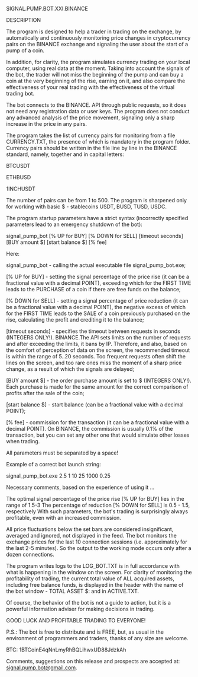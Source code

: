 SIGNAL.PUMP.BOT.XXI.BINANCE

DESCRIPTION

The program is designed to help a trader in trading on the exchange, by automatically and continuously monitoring price changes
in cryptocurrency pairs on the BINANCE exchange and signaling the user about the start of a pump of a coin.

In addition, for clarity, the program simulates currency trading on your local computer, using real data at the moment.
Taking into account the signals of the bot, the trader will not miss the beginning of the pump and can buy a coin at the very beginning of the rise, earning on it,
and also compare the effectiveness of your real trading with the effectiveness of the virtual trading bot.

The bot connects to the BINANCE. API through public requests, so it does not need any registration data or user keys.
The program does not conduct any advanced analysis of the price movement, signaling only a sharp increase in the price in any pairs.

The program takes the list of currency pairs for monitoring from a file CURRENCY.TXT, the presence of which is mandatory in the program folder.
Currency pairs should be written in the file line by line in the BINANCE standard, namely, together and in capital letters:

BTCUSDT

ETHBUSD

1INCHUSDT

The number of pairs can be from 1 to 500.
The program is sharpened only for working with basic $ - stablecoins USDT, BUSD, TUSD, USDC.

The program startup parameters have a strict syntax (incorrectly specified parameters lead to an emergency shutdown of the bot):

signal_pump_bot [% UP for BUY] [% DOWN for SELL] [timeout seconds] [BUY amount $] [start balance $] [% fee]



Here:

signal_pump_bot     - calling the actual executable file signal_pump_bot.exe;

[% UP for BUY]      - setting the signal percentage of the price rise (it can be a fractional value with a decimal POINT),
exceeding which for the FIRST TIME leads to the PURCHASE of a coin if there are free funds on the balance;

[% DOWN for SELL]   - setting a signal percentage of price reduction (it can be a fractional value with a decimal POINT), the
negative excess of which for the FIRST TIME leads to the SALE of a coin previously purchased on the rise,
calculating the profit and crediting it to the balance;

[timeout seconds]   - specifies the timeout between requests in seconds (INTEGERS ONLY!). BINANCE.The API sets limits on the number of requests
and after exceeding the limits, it bans by IP. Therefore, and also, based on the comfort of perception of data on the screen,
the recommended timeout is within the range of 5..20 seconds. Too frequent requests often shift the lines on the screen,
and too rare ones miss the moment of a sharp price change, as a result of which the signals are delayed;

[BUY amount $]      - the order purchase amount is set to $ (INTEGERS ONLY!).
Each purchase is made for the same amount for the correct comparison of profits after the sale of the coin;

[start balance $]   - start balance (can be a fractional value with a decimal POINT);

[% fee]             - commission for the transaction (it can be a fractional value with a decimal POINT). On BINANCE, the commission is usually 0.1% of the transaction,
but you can set any other one that would simulate other losses when trading.



All parameters must be separated by a space!

Example of a correct bot launch string:


signal_pump_bot.exe 2.5 1 10 25 1000 0.25


Necessary comments, based on the experience of using it ...

The optimal signal percentage of the price rise [% UP for BUY] lies in the range of 1.5-3
The percentage of reduction [% DOWN for SELL] is 0.5 - 1.5, respectively
With such parameters, the bot's trading is surprisingly always profitable, even with an increased commission.

All price fluctuations below the set bars are considered insignificant, averaged and ignored, not displayed in the feed.
The bot monitors the exchange prices for the last 10 connection sessions (i.e. approximately for the last 2-5 minutes).
So the output to the working mode occurs only after a dozen connections.

The program writes logs to the LOG_BOT.TXT is in full accordance with what is happening in the window on the screen.
For clarity of monitoring the profitability of trading, the current total value of ALL acquired assets,
including free balance funds, is displayed in the header with the name of the bot window - TOTAL ASSET $: and in ACTIVE.TXT.

Of course, the behavior of the bot is not a guide to action, but it is a powerful information adviser for making decisions in trading.


GOOD LUCK AND PROFITABLE TRADING TO EVERYONE!


P.S.:
The bot is free to distribute and is FREE, but, as usual in the environment of programmers and traders,
thanks of any size are welcome.

BTC: 1BTCoinE4qNnLmyRhBQLihwxUD88JdzkAh

Comments, suggestions on this release and prospects are accepted at:  signal.pump.bot@gmail.com.
